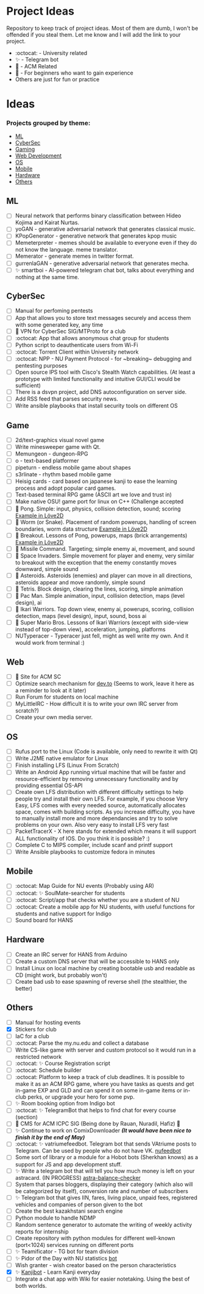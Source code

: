 # Project Ideas
Repository to keep track of project ideas. Most of them are dumb, I won't be offended if you steal them. Let me know and I will add the link to your project.

* :octocat: - University related
* :sparkles: - Telegram bot
* :space_invader: - ACM Related
* :candy: - For beginners who want to gain experience
* Others are just for fun or practice

# Ideas

### Projects grouped by theme:
- [ML](#ML)
- [CyberSec](#CyberSec)
- [Gaming](#Game)
- [Web Development](#Web)
- [OS](#OS)
- [Mobile](#Mobile)
- [Hardware](#Hardware)
- [Others](#Others)

## ML
- [ ] Neural network that performs binary classification between Hideo Kojima and Kairat Nurtas.
- [ ] yoGAN - generative adversarial network that generates classical music.
- [ ] KPopGenerator - generative network that generates kpop music
- [ ] Memeterpreter - memes should be available to everyone even if they do not know the language. meme translator.
- [ ] Memerator - generate memes in twitter format.
- [ ] gurrenlaGAN - generative adversarial network that generates mecha.
- [ ] :sparkles: smartboi - AI-powered telegram chat bot, talks about everything and nothing at the same time.

## CyberSec
- [ ] Manual for perfoming pentests
- [ ] App that allows you to store text messages securely and access them with some generated key, any time
- [ ] :space_invader: VPN for CyberSec SIG/MTProto for a club
- [ ] :octocat: App that allows anonymous chat group for students
- [ ] Python script to deauthenticate users from Wi-Fi
- [ ] :octocat: Torrent Client within University network
- [ ] :octocat: NPP - NU Payment Protocol - for ~breaking~ debugging and pentesting purposes
- [ ] Open source IPS tool with Cisco's Stealth Watch capabilities. (At least a prototype with limited functionality and intuitive GUI/CLI would be sufficient)
- [ ] There is a dsvpn project, add DNS autoconfiguration on server side.
- [ ] Add RSS feed that parses security news.
- [ ] Write ansible playbooks that install security tools on different OS

## Game
- [ ] 2d/text-graphics visual novel game
- [ ] Write minesweeper game with Qt.
- [ ] Memungeon - dungeon-RPG
- [ ] o - text-based platformer
- [ ] pipeturn - endless mobile game about shapes
- [ ] s3rlinate - rhythm based mobile game
- [ ] Heisig cards - card based on japanese kanji to ease the learning process and adopt popular card games.
- [ ] Text-based terminal RPG game (ASCII art we love and trust in)
- [ ] Make native OSU! game port for linux on C++ (Challenge accepted
- [ ] :candy: Pong. Simple: input, physics, collision detection, sound; scoring [Example in Löve2D](https://github.com/Akylzhan/Pong)
- [ ] :candy: Worm (or Snake). Placement of random powerups, handling of screen boundaries, worm data structure [Example in Löve2D](https://github.com/Akylzhan/Snake)
- [ ] :candy: Breakout. Lessons of Pong, powerups, maps (brick arrangements) [Example in Löve2D](https://github.com/Akylzhan/Breakout)
- [ ] :candy: Missile Command. Targeting; simple enemy ai, movement, and sound
- [ ] :candy: Space Invaders. Simple movement for player and enemy, very similar to breakout with the exception that the enemy constantly moves downward, simple sound
- [ ] :candy: Asteroids. Asteroids (enemies) and player can move in all directions, asteroids appear and move randomly, simple sound
- [ ] :candy: Tetris. Block design, clearing the lines, scoring, simple animation
- [ ] :candy: Pac Man. Simple animation, input, collision detection, maps (level design), ai
- [ ] :candy: Ikari Warriors. Top down view, enemy ai, powerups, scoring, collision detection, maps (level design), input, sound, boss ai
- [ ] :candy: Super Mario Bros. Lessons of Ikari Warriors (except with side-view instead of top-down view), acceleration, jumping, platforms
- [ ] NUTyperacer - Typeracer just fell, might as well write my own. And it would work from terminal :)

## Web
- [ ] :space_invader: Site for ACM SC
- [ ] Optimize search mechanism for [dev.to](https://dev.to) (Seems to work, leave it here as a reminder to look at it later)
- [ ] Run Forum for students on local machine
- [ ] MyLittleIRC - How difficult it is to write your own IRC server from scratch?)
- [ ] Create your own media server.

## OS
- [ ] Rufus port to the Linux (Code is available, only need to rewrite it with Qt)
- [ ] Write J2ME native emulator for Linux
- [ ] Finish installing LFS (Linux From Scratch)
- [ ] Write an Android App running virtual machine that will be faster and resource-efficient by removing unnecessary functionality and by providing essential OS-API
- [ ] Create own LFS distribution with different difficulty settings to help people try and install their own LFS. For example, if you choose Very Easy, LFS comes with every needed source, automatically allocates space, comes with building scripts. As you increase difficulty, you have to manually install more and more dependancies and try to solve problems on your own. Also very easy to install LFS very fast
- [ ] PacketTracerX - X here stands for extended which means it will support ALL functionality of IOS. Do you think it is possible? :)
- [ ] Complete C to MIPS compiler, include scanf and printf support
- [ ] Write Ansible playbooks to customize fedora in minutes

## Mobile
- [ ] :octocat: Map Guide for NU events (Probably using AR)
- [ ] :octocat: :sparkles: SoulMate-searcher for students
- [ ] :octocat: Script/app that checks whether you are a student of NU
- [ ] :octocat: Create a mobile app for NU students, with useful functions for students and native support for Indigo
- [ ] Sound board for HANS

## Hardware
- [ ] Create an IRC server for HANS from Arduino
- [ ] Create a custom DNS server that will be accessible to HANS only
- [ ] Install Linux on local machine by creating bootable usb and readable as CD (might work, but probably won't)
- [ ] Create bad usb to ease spawning of reverse shell (the stealthier, the better)

## Others
- [ ] Manual for hosting events
- [x] Stickers for club
- [ ] IaC for a club
- [ ] :octocat: Parse the my.nu.edu and collect a database
- [ ] Write CS-like game with server and custom protocol so it would run in a restricted network
- [ ] :octocat: :sparkles: Course Registration script
- [ ] :octocat: Schedule builder
- [ ] :octocat: Platform to keep a track of club deadlines. It is possible to make it as an ACM RPG game, where you have tasks as quests and get in-game EXP and GLD and can spend it on some in-game items or in-club perks, or upgrade your hero for some pvp.
- [ ] :sparkles: Room booking option from Indigo bot
- [ ] :octocat: :sparkles: TelegramBot that helps to find chat for every course (section)
- [ ] :space_invader: CMS for ACM ICPC SIG (Being done by Rauan, Nuradil, Hafiz) :space_invader:
- [ ] :sparkles: Continue to work on ComixDownloader ***(It would have been nice to finish it by the end of May)***
- [ ] :octocat: :sparkles: vatriumefeedbot. Telegram bot that sends VAtriume posts to Telegram. Can be used by people who do not have VK. [nufeedbot](https://github.com/KtlTheBest/nufeedbot)
- [ ] Some sort of library or a module for a Hobot bots (Sherkhan knows) as a support for JS and app development stuff.
- [ ] :sparkles: Write a telegram bot that will tell you how much money is left on your astracard. (IN PROGRESS) [astra-balance-checker](https://github.com/Akylzhan/astra-balance-checker)
- [ ] System that parses bloggers, displaying their category (which also will be categorized by itself), conversion rate and number of subscribers
- [ ] :sparkles: Telegram bot that gives IIN, fares, living place, unpaid fees, registered vehicles and companies of person given to the bot
- [ ] Create the best kazakhstani search engine
- [ ] Python module to handle NDMP
- [ ] Random sentence generator to automate the writing of weekly activity reports for internship
- [ ] Create repository with python modules for different well-known (port<1024) services running on different ports
- [ ] :sparkles: Teamificator - TG bot for team division
- [ ] :sparkles: Pidor of the Day with NU statistics [bot](Ahttps://github.com/prinnevald/hanspiderbot/)
- [ ] Wish granter - wish creator based on the person characteristics
- [x] :sparkles: [Kanjibot](https://github.com/KtlTheBest/japakanbot) - Learn Kanji everyday
- [ ] Integrate a chat app with Wiki for easier notetaking. Using the best of both worlds.
